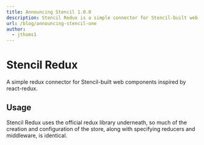 ```yaml
---
title: Announcing Stencil 1.0.0
description: Stencil Redux is a simple connector for Stencil-built web components.
url: /blog/announcing-stencil-one
author:
  - jthoms1
---
```


# Stencil Redux

A simple redux connector for Stencil-built web components inspired by react-redux.

## Usage

Stencil Redux uses the official redux library underneath, so much of the creation and configuration of the store, along with specifying reducers and middleware, is identical.
